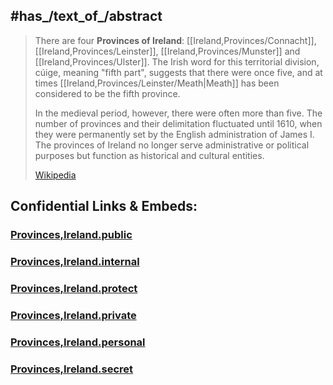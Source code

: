 

## #has_/text_of_/abstract 

> There are four **Provinces of Ireland**: [[Ireland,Provinces/Connacht]], [[Ireland,Provinces/Leinster]], [[Ireland,Provinces/Munster]] and [[Ireland,Provinces/Ulster]]. 
> The Irish word for this territorial division, cúige, meaning "fifth part", 
> suggests that there were once five, 
> and at times [[Ireland,Provinces/Leinster/Meath|Meath]] has been considered to be the fifth province. 
> 
> In the medieval period, however, there were often more than five. 
> The number of provinces and their delimitation fluctuated until 1610, 
> when they were permanently set by the English administration of James I. 
> The provinces of Ireland no longer serve administrative or political purposes 
> but function as historical and cultural entities.
>
> [Wikipedia](https://en.wikipedia.org/wiki/Provinces%20of%20Ireland)





## Confidential Links & Embeds: 

### [Provinces,Ireland.public](/_public/\Earth\Continent\Europe\Europe~North\IrelandProvinces,Ireland.public.md) 

### [Provinces,Ireland.internal](/_internal/\Earth\Continent\Europe\Europe~North\IrelandProvinces,Ireland.internal.md) 

### [Provinces,Ireland.protect](/_protect/\Earth\Continent\Europe\Europe~North\IrelandProvinces,Ireland.protect.md) 

### [Provinces,Ireland.private](/_private/\Earth\Continent\Europe\Europe~North\IrelandProvinces,Ireland.private.md) 

### [Provinces,Ireland.personal](/_personal/\Earth\Continent\Europe\Europe~North\IrelandProvinces,Ireland.personal.md) 

### [Provinces,Ireland.secret](/_secret/\Earth\Continent\Europe\Europe~North\IrelandProvinces,Ireland.secret.md)

